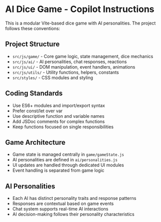 <!-- Use this file to provide workspace-specific custom instructions to Copilot. For more details, visit https://code.visualstudio.com/docs/copilot/copilot-customization#_use-a-githubcopilotinstructionsmd-file -->

# AI Dice Game - Copilot Instructions

This is a modular Vite-based dice game with AI personalities. The project follows these conventions:

## Project Structure
- `src/js/game/` - Core game logic, state management, dice mechanics
- `src/js/ai/` - AI personalities, chat responses, reactions
- `src/js/ui/` - DOM manipulation, event handlers, animations
- `src/js/utils/` - Utility functions, helpers, constants
- `src/styles/` - CSS modules and styling

## Coding Standards
- Use ES6+ modules and import/export syntax
- Prefer const/let over var
- Use descriptive function and variable names
- Add JSDoc comments for complex functions
- Keep functions focused on single responsibilities

## Game Architecture
- Game state is managed centrally in `game/gameState.js`
- AI personalities are defined in `ai/personalities.js`
- UI updates are handled through dedicated UI modules
- Event handling is separated from game logic

## AI Personalities
- Each AI has distinct personality traits and response patterns
- Responses are contextual based on game events
- Chat system supports real-time AI interactions
- AI decision-making follows their personality characteristics
